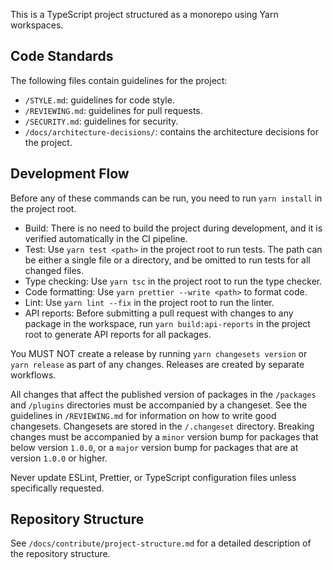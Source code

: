 This is a TypeScript project structured as a monorepo using Yarn workspaces.

## Code Standards

The following files contain guidelines for the project:

- `/STYLE.md`: guidelines for code style.
- `/REVIEWING.md`: guidelines for pull requests.
- `/SECURITY.md`: guidelines for security.
- `/docs/architecture-decisions/`: contains the architecture decisions for the project.

## Development Flow

Before any of these commands can be run, you need to run `yarn install` in the project root.

- Build: There is no need to build the project during development, and it is verified automatically in the CI pipeline.
- Test: Use `yarn test <path>` in the project root to run tests. The path can be either a single file or a directory, and be omitted to run tests for all changed files.
- Type checking: Use `yarn tsc` in the project root to run the type checker.
- Code formatting: Use `yarn prettier --write <path>` to format code.
- Lint: Use `yarn lint --fix` in the project root to run the linter.
- API reports: Before submitting a pull request with changes to any package in the workspace, run `yarn build:api-reports` in the project root to generate API reports for all packages.

You MUST NOT create a release by running `yarn changesets version` or `yarn release` as part of any changes. Releases are created by separate workflows.

All changes that affect the published version of packages in the `/packages` and `/plugins` directories must be accompanied by a changeset. See the guidelines in `/REVIEWING.md` for information on how to write good changesets. Changesets are stored in the `/.changeset` directory. Breaking changes must be accompanied by a `minor` version bump for packages that below version `1.0.0`, or a `major` version bump for packages that are at version `1.0.0` or higher.

Never update ESLint, Prettier, or TypeScript configuration files unless specifically requested.

## Repository Structure

See `/docs/contribute/project-structure.md` for a detailed description of the repository structure.
